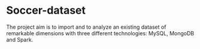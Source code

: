 # Soccer-dataset
The project aim is to import and to analyze an existing dataset of remarkable dimensions with three different technologies: MySQL, MongoDB and Spark.
